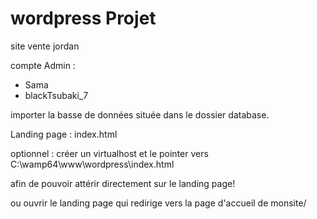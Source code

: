 # wordpress Projet
 site vente jordan

compte Admin :

- Sama
- blackTsubaki_7


importer la basse de données située dans le dossier database.


Landing page : index.html 


optionnel : créer un virtualhost et le pointer vers C:\wamp64\www\wordpress\index.html

afin de pouvoir attérir directement sur le landing page!


ou ouvrir le landing page qui redirige vers la page d'accueil de monsite/
